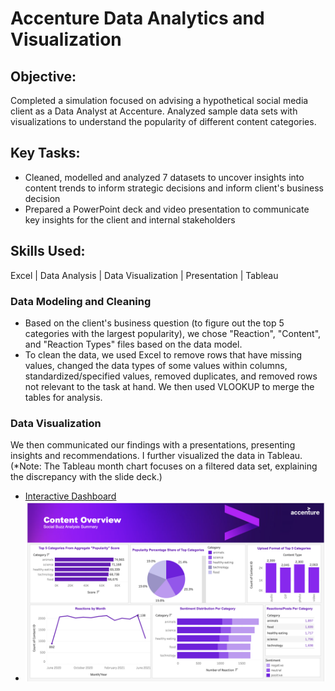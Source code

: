 # Accenture Data Analytics and Visualization

## Objective:
Completed a simulation focused on advising a hypothetical social media client as a Data Analyst at Accenture. Analyzed sample data sets with visualizations to understand the popularity of different content categories.

## Key Tasks:
- Cleaned, modelled and analyzed 7 datasets to uncover insights into content trends to inform strategic decisions and inform client's business decision
- Prepared a PowerPoint deck and video presentation to communicate key insights for the client and internal stakeholders

## Skills Used:
Excel | Data Analysis | Data Visualization | Presentation | Tableau

### Data Modeling and Cleaning
- Based on the client's business question (to figure out the top 5 categories with the largest popularity), we chose "Reaction", "Content", and "Reaction Types" files based on the data model.
- To clean the data, we used Excel to remove rows that have missing values, changed the data types of some values within columns, standardized/specified values, removed duplicates, and removed rows not relevant to the task at hand. We then used VLOOKUP to merge the tables for analysis.

### Data Visualization
We then communicated our findings with a presentations, presenting insights and recommendations. I further visualized the data in Tableau. (*Note: The Tableau month chart focuses on a filtered data set, explaining the discrepancy with the slide deck.)
- [Interactive Dashboard](https://public.tableau.com/app/profile/michelle.kweon6136/viz/Book1_17428638704160/Dashboard3)
- ![Accenture Dashboard](https://github.com/mkweonn/accenture-data-analysis/blob/main/Tableau.png)
